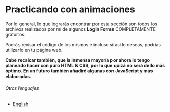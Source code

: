# Practicando con animaciones

Por lo general, lo que lograrás encontrar por esta sección son todos los archivos realizados por mí de algunos **Login Forms** COMPLETAMENTE gratuitos.

Podrás revisar el código de los mismos e incluso si así lo deseas, podrías utilizarlo en tu página web.

**Cabe recalcar también, que la inmensa mayoría por ahora lo tengo planeado hacer con puro HTML & CSS, por lo que quizá no será de lo más óptimo. 
En un futuro también añadiré algunas con JavaScript y más elaboradas.** 

###### Otros lenguajes

- [English](./README.md)
